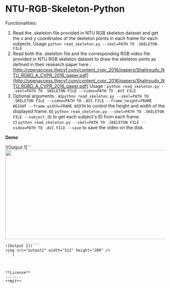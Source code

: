﻿# NTU-RGB-Skeleton-Python

Functionalities:

1. Read the .skeleton file provided in NTU RGB skeleton dataset and get the x and y coordinates of the skeleton points in each frame for each subjects. Usage ```python read_skeleton.py --skel=PATH TO .SKELETON FILE```
2. Read both the .skeleton file and the corresponding RGB video file provided in NTU RGB skeleton dataset to draw the skeleton joints as defined in their research paper here : [http://openaccess.thecvf.com/content_cvpr_2016/papers/Shahroudy_NTU_RGBD_A_CVPR_2016_paper.pdf](http://openaccess.thecvf.com/content_cvpr_2016/papers/Shahroudy_NTU_RGBD_A_CVPR_2016_paper.pdf) Usage :  ```python read_skeleton.py --skel=PATH TO .SKELETON FILE --video=PATH TO .AVI FILE```
3. Optional arguments : 
				a)```python read_skeleton.py --skel=PATH TO .SKELETON FILE --video=PATH TO .AVI FILE --frame_height=FRAME HEIGHT --frame_width=FRAME WIDTH``` to control the height and width of the displayed frame.
				b)     ```python read_skeleton.py --skel=PATH TO .SKELETON FILE --subject_ID``` to get each subject's ID from each frame.     
				c) ```python read_skeleton.py --skel=PATH TO .SKELETON FILE --video=PATH TO .AVI FILE --save``` to save the video on the disk.


**Demo**

![Output 1]```
<img src="output1.avi" width="512" height="280" />
```)
![Output 2](```
<img src="output2" width="512" height="280" />
```)



**License**
-------
**MIT**

